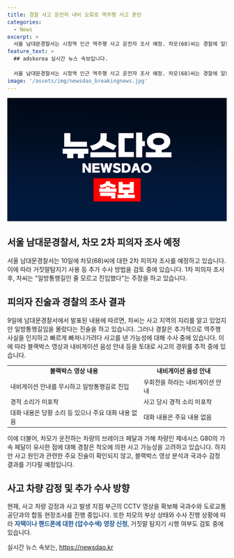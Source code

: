 ```yaml
---
title: 경찰 사고 운전자 내비 오류로 역주행 사고 혼란
categories:
  - News
excerpt: >
  서울 남대문경찰서는 시청역 인근 역주행 사고 운전자 조사 예정. 차모(68)씨는 경찰에 일방통행길인 줄 모르고 진입 주장. 경찰, 10일 2차 피의자 조사 예정. 차씨, 사고 지역 지리감은 있지만 일방통행길 몰랐다고 진술. 피의자가 역주행 사실 인지 후 사고 의도 여부 조사 중. 블랙박스 영상에서 내비게이션 안내음성 확인. 사고 원인 추정 블랙박스 대화내용 없어. 찬서 만족 반드시 차량 볼을 실제로 같은 대의 때문됩니다. 
feature_text: >
  ## adskorea 실시간 뉴스 속보입니다.

  서울 남대문경찰서는 시청역 인근 역주행 사고 운전자 조사 예정. 차모(68)씨는 경찰에 일방통행길인 줄 모르고 진입 주장. 경찰, 10일 2차 피의자 조사 예정. 차씨, 사고 지역 지리감은 있지만 일방통행길 몰랐다고 진술. 피의자가 역주행 사실 인지 후 사고 의도 여부 조사 중. 블랙박스 영상에서 내비게이션 안내음성 확인. 사고 원인 추정 블랙박스 대화내용 없어. 찬서 만족 반드시 차량 볼을 실제로 같은 대의 때문됩니다. 
image: '/assets/img/newsdao_breakingnews.jpg'
---
```


<p><img src="/assets/img/newsdao_breakingnews.jpg" alt="adskorea 속보" /></p>

<h2 data-ke-size="size26">서울 남대문경찰서, 차모 2차 피의자 조사 예정</h2>

<p data-ke-size="size16">서울 남대문경찰서는 10일에 차모(68)씨에 대한 2차 피의자 조사를 예정하고 있습니다. 이에 따라 거짓말탐지기 사용 등 추가 수사 방법을 검토 중에 있습니다. 1차 피의자 조사 후, 차씨는 "일방통행길인 줄 모르고 진입했다"는 주장을 하고 있습니다.</p>

<h2 data-ke-size="size26">피의자 진술과 경찰의 조사 결과</h2>

<p data-ke-size="size16">9일에 남대문경찰서에서 발표된 내용에 따르면, 차씨는 사고 지역의 지리를 알고 있었지만 일방통행길임을 몰랐다는 진술을 하고 있습니다. 그러나 경찰은 추가적으로 역주행 사실을 인지하고 빠르게 빠져나가려다 사고를 낸 가능성에 대해 수사 중에 있습니다. 이에 따라 블랙박스 영상과 내비게이션 음성 안내 등을 토대로 사고의 경위를 추적 중에 있습니다.</p>

<table>
    <tr>
        <td style="text-align: center; height: 17px;"><b>블랙박스 영상 내용</b></td>
        <td style="text-align: center; height: 17px;"><b>내비게이션 음성 안내</b></td>
    </tr>
    <tr>
        <td>내비게이션 안내를 무시하고 일방통행길로 진입</td>
        <td>우회전을 하라는 내비게이션 안내</td>
    </tr>
    <tr>
        <td>경적 소리가 미포착</td>
        <td>사고 당시 경적 소리 미포착</td>
    </tr>
    <tr>
        <td>대화 내용은 당황 소리 등 있으나 주요 대화 내용 없음</td>
        <td>대화 내용은 주요 내용 없음</td>
    </tr>
</table>

<p data-ke-size="size16">이에 더불어, 차모가 운전하는 차량의 브레이크 페달과 가해 차량인 제네시스 G80의 가속 페달이 유사한 점에 대해 경찰은 착오에 의한 사고 가능성을 고려하고 있습니다. 하지만 사고 원인과 관련한 주요 진술이 확인되지 않고, 블랙박스 영상 분석과 국과수 감정 결과를 기다릴 예정입니다.</p>

<h2 data-ke-size="size26">사고 차량 감정 및 추가 수사 방향</h2>

<p data-ke-size="size16">현재, 사고 차량 감정과 사고 발생 지점 부근의 CCTV 영상을 확보해 국과수와 도로교통공단과의 합동 현장조사를 진행 중입니다. 또한 차모의 부상 상태와 수사 진행 상황에 따라 <b><span style="color: #1a5490;">자택이나 핸드폰에 대한 (압수수색) 영장 신청</span></b>, 거짓말 탐지기 시행 여부도 검토 중에 있습니다.</p>
실시간 뉴스 속보는, <a href="https://newsdao.kr" rel="dofollow">https://newsdao.kr</a>


